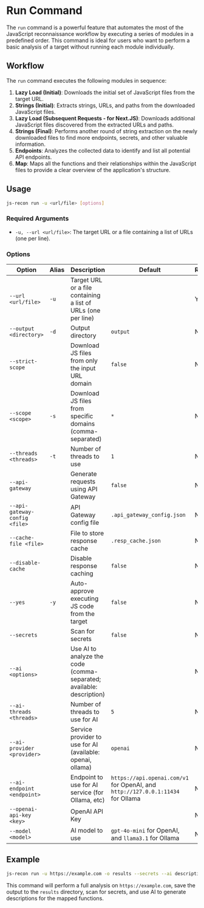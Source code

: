 # Run Command

The `run` command is a powerful feature that automates the most of the JavaScript reconnaissance workflow by executing a series of modules in a predefined order. This command is ideal for users who want to perform a basic analysis of a target without running each module individually.

## Workflow

The `run` command executes the following modules in sequence:

1.  **Lazy Load (Initial)**: Downloads the initial set of JavaScript files from the target URL.
2.  **Strings (Initial)**: Extracts strings, URLs, and paths from the downloaded JavaScript files.
3.  **Lazy Load (Subsequent Requests - for Next.JS)**: Downloads additional JavaScript files discovered from the extracted URLs and paths.
4.  **Strings (Final)**: Performs another round of string extraction on the newly downloaded files to find more endpoints, secrets, and other valuable information.
5.  **Endpoints**: Analyzes the collected data to identify and list all potential API endpoints.
6.  **Map**: Maps all the functions and their relationships within the JavaScript files to provide a clear overview of the application's structure.

## Usage

```bash
js-recon run -u <url/file> [options]
```

### Required Arguments

- `-u, --url <url/file>`: The target URL or a file containing a list of URLs (one per line).

### Options

| Option                        | Alias | Description                                                          | Default                                                                         | Required |
| ----------------------------- | ----- | -------------------------------------------------------------------- | ------------------------------------------------------------------------------- | -------- |
| `--url <url/file>`            | `-u`  | Target URL or a file containing a list of URLs (one per line)        |                                                                                 | Yes      |
| `--output <directory>`        | `-d`  | Output directory                                                     | `output`                                                                        | No       |
| `--strict-scope`              |       | Download JS files from only the input URL domain                     | `false`                                                                         | No       |
| `--scope <scope>`             | `-s`  | Download JS files from specific domains (comma-separated)            | `*`                                                                             | No       |
| `--threads <threads>`         | `-t`  | Number of threads to use                                             | `1`                                                                             | No       |
| `--api-gateway`               |       | Generate requests using API Gateway                                  | `false`                                                                         | No       |
| `--api-gateway-config <file>` |       | API Gateway config file                                              | `.api_gateway_config.json`                                                      | No       |
| `--cache-file <file>`         |       | File to store response cache                                         | `.resp_cache.json`                                                              | No       |
| `--disable-cache`             |       | Disable response caching                                             | `false`                                                                         | No       |
| `--yes`                       | `-y`  | Auto-approve executing JS code from the target                       | `false`                                                                         | No       |
| `--secrets`                   |       | Scan for secrets                                                     | `false`                                                                         | No       |
| `--ai <options>`              |       | Use AI to analyze the code (comma-separated; available: description) |                                                                                 | No       |
| `--ai-threads <threads>`      |       | Number of threads to use for AI                                      | `5`                                                                             | No       |
| `--ai-provider <provider>`    |       | Service provider to use for AI (available: openai, ollama)           | `openai`                                                                        | No       |
| `--ai-endpoint <endpoint>`    |       | Endpoint to use for AI service (for Ollama, etc)                     | `https://api.openai.com/v1` for OpenAI, and `http://127.0.0.1:11434` for Ollama | No       |
| `--openai-api-key <key>`      |       | OpenAI API Key                                                       |                                                                                 | No       |
| `--model <model>`             |       | AI model to use                                                      | `gpt-4o-mini` for OpenAI, and `llama3.1` for Ollama                             | No       |

## Example

```bash
js-recon run -u https://example.com -o results --secrets --ai description
```

This command will perform a full analysis on `https://example.com`, save the output to the `results` directory, scan for secrets, and use AI to generate descriptions for the mapped functions.
